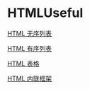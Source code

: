 # HTMLUseful

[HTML 无序列表](""/ul.md"")

[HTML 有序列表]("ol.md")

[HTML 表格]("table.md")

[HTML 内联框架]("iframe.md")
